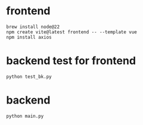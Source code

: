 # frontend

```
brew install node@22
npm create vite@latest frontend -- --template vue
npm install axios
```

# backend test for frontend

```
python test_bk.py
```

# backend
```
python main.py
```
